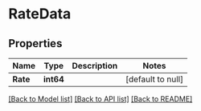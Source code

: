# RateData

## Properties
Name | Type | Description | Notes
------------ | ------------- | ------------- | -------------
**Rate** | **int64** |  | [default to null]

[[Back to Model list]](../README.md#documentation-for-models) [[Back to API list]](../README.md#documentation-for-api-endpoints) [[Back to README]](../README.md)


